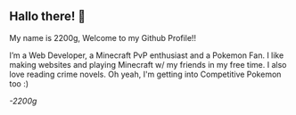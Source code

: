 

## Hallo there! 👋

My name is 2200g, Welcome to my Github Profile!!

I’m a Web Developer, a Minecraft PvP enthusiast and a Pokemon Fan. I like making websites and playing Minecraft w/ my friends in my free time. I also love reading crime novels. Oh yeah, I'm getting into Competitive Pokemon too :)




*-2200g*

<!--
**2200g/2200g** is a ✨ _special_ ✨ repository because its `README.md` (this file) appears on your GitHub profile.

Here are some ideas to get you started:

- 🔭 I’m currently working on ...
- 🌱 I’m currently learning ...
- 👯 I’m looking to collaborate on ...
- 🤔 I’m looking for help with ...
- 💬 Ask me about ...
- 📫 How to reach me: ...
- 😄 Pronouns: ...
- ⚡ Fun fact: ...
-->
